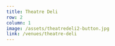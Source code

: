 ```yaml
---
title: Theatre Deli
row: 2
column: 1
image: /assets/theatredeli2-button.jpg
link: /venues/theatre-deli
---
```

